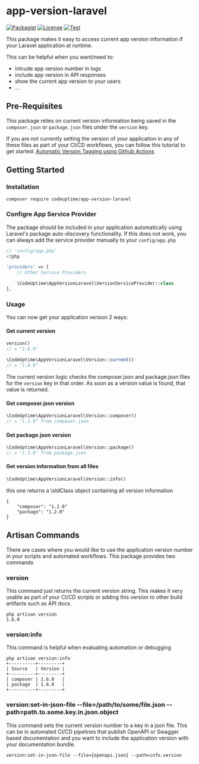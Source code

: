 # app-version-laravel

[![Packagist](https://img.shields.io/packagist/v/codeuptime/app-version-laravel.svg)](https://packagist.org/packages/codeuptime/app-version-laravel) [![License](https://img.shields.io/packagist/l/codeuptime/app-version-laravel.svg)](https://packagist.org/packages/codeuptime/app-version-laravel) [![Test](https://github.com/CodeUptime/app-version-laravel/actions/workflows/test.yml/badge.svg?branch=main)](https://github.com/CodeUptime/app-version-laravel/actions/workflows/test.yml) 


This package makes it easy to access current app version information if your Laravel application at runtime.

This can be helpful when you want/need to:
- inlcude app version number in logs
- include app version in API responses
- show the current app version to your users
- ...


## Pre-Requisites
This package relies on current version information being saved in the `composer.json` or `package.json` files under the `version` key.

If you are not currently setting the version of your application in any of these files as part of your CI/CD workflows, you can follow this tutorial to get started: [Automatic Version Tagging using Github Actions](https://medium.com/one-weekend-at-a-time/semantic-commit-messages-and-automatic-version-tagging-in-github-actions-184a82a7a827)

## Getting Started

### Installation
```
composer require codeuptime/app-version-laravel
```

### Configre App Service Provider
The package should be included in your application automatically using Laravel's package auto-discovery functionality. If this does not work, you can always add the service provider manually to your `config/app.php`


```php
// 'config/app.php'
<?php

'providers' => [
    // Other Service Providers

    \CodeUptime\AppVersionLaravel\VersionServiceProvider::class
],

```

### Usage
You can now get your application version 2 ways:

#### Get current version

```php
version() 
// = "1.6.0"

\CodeUptime\AppVersionLaravel\Version::current()
// = "1.6.0"
```

The current version logic checks the composer.json and package.json files for the `version` key in that order. As soon as a version value is found, that value is returned.

#### Get composer.json version
```php
\CodeUptime\AppVersionLaravel\Version::composer()
// = "1.2.0" from composer.json
```

#### Get package.json version
```php
\CodeUptime\AppVersionLaravel\Version::package()
// = "1.2.0" from package.json
```

#### Get version information from all files
```php
\CodeUptime\AppVersionLaravel\Version::info()
```

this one returns a \stdClass object containing all version information
```
{ 
    "composer": "1.2.0"
    "package": "1.2.0"
}
```

## Artisan Commands
There are cases where you would like to use the application version number in your scripts and automated workflows. This package provides two commands 

### version
This command just returns the current version string. This makes it very usable as part of your CI/CD scripts or adding this version to other build artifacts such as API docs.

```
php artisan version
1.6.0
```

### version:info
This command is helpful when evaluating automation or debugging

```
php artisan version:info
+----------+---------+
| Source   | Version |
+----------+---------+
| composer | 1.6.0   |
| package  | 1.6.0   |
+----------+---------+
```


### version:set-in-json-file --file=/path/to/some/file.json --path=path.to.some.key.in.json.object

This command sets the current version number to a key in a json file. 
This can be in automated CI/CD pipelines that publish OpenAPI or
Swagger based documentation and you want to include the 
application version with your documentation bundle.

```
version:set-in-json-file --file={openapi.json} --path=info.version
```